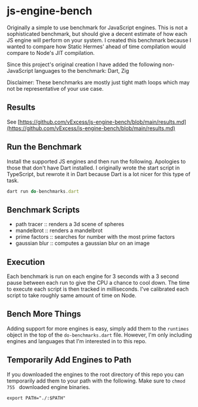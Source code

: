 # js-engine-bench
Originally a simple to use benchmark for JavaScript engines. This is not a sophisticated benchmark, but should give a decent estimate of how each JS engine will perform on your system. I created this benchmark because I wanted to compare how Static Hermes' ahead of time compilation would compare to Node's JIT compilation.

Since this project's original creation I have added the following non-JavaScript languages to the benchmark: Dart, Zig

Disclaimer: These benchmarks are mostly just tight math loops which may not be representative of your use case.

## Results
See [https://github.com/vExcess/js-engine-bench/blob/main/results.md](https://github.com/vExcess/js-engine-bench/blob/main/results.md)

## Run the Benchmark
Install the supported JS engines and then run the following. Apologies to those that don't have Dart installed. I originally wrote the start script in TypeScript, but rewrote it in Dart because Dart is a lot nicer for this type of task.
```ts
dart run do-benchmarks.dart
```

## Benchmark Scripts
- path tracer :: renders a 3d scene of spheres
- mandelbrot :: renders a mandelbrot
- prime factors :: searches for number with the most prime factors
- gaussian blur :: computes a gaussian blur on an image

## Execution
Each benchmark is run on each engine for 3 seconds with a 3 second pause between each run to give the CPU a chance to cool down. The time to execute each script is then tracked in milliseconds. I've calibrated each script to take roughly same amount of time on Node.

## Bench More Things
Adding support for more engines is easy, simply add them to the `runtimes` object in the top of the `do-benchmarks.dart` file. However, I'm only including engines and languages that I'm interested in to this repo.

## Temporarily Add Engines to Path
If you downloaded the engines to the root directory of this repo you can temporarily add them to your path with the following. Make sure to `chmod 755 ` downloaded engine binaries.
```
export PATH="./:$PATH"
```
